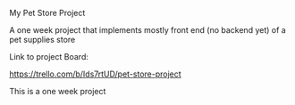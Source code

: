 My Pet Store Project

A one week project that implements mostly front end (no backend yet) of a pet supplies store

Link to project Board:

https://trello.com/b/Ids7rtUD/pet-store-project

This is a one week project 
